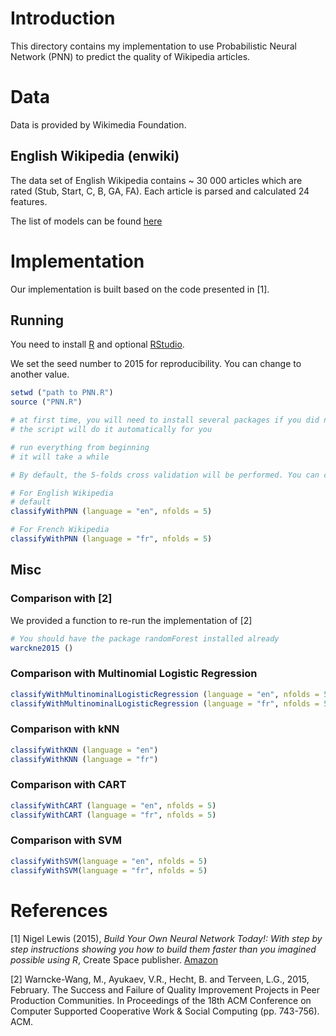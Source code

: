 # Introduction

This directory contains my implementation to use Probabilistic Neural Network (PNN) to predict the quality of Wikipedia articles.

# Data

Data is provided by Wikimedia Foundation.

## English Wikipedia (enwiki)

The data set of English Wikipedia contains ~ 30 000 articles which are rated (Stub, Start, C, B, GA, FA). Each article is parsed and calculated 24 features.

The list of models can be found [here](https://github.com/wiki-ai/wikiclass/blob/master/wikiclass/feature_lists/enwiki.py)

# Implementation

Our implementation is built based on the code presented in [1].

## Running

You need to install [R](https://www.r-project.org/) and optional [RStudio](https://www.rstudio.com/).

We set the seed number to 2015 for reproducibility. You can change to another value.

```r
setwd ("path to PNN.R")
source ("PNN.R")

# at first time, you will need to install several packages if you did not install them before
# the script will do it automatically for you

# run everything from beginning
# it will take a while

# By default, the 5-folds cross validation will be performed. You can change the parameter *nfolds* as you wish.

# For English Wikipedia
# default
classifyWithPNN (language = "en", nfolds = 5)

# For French Wikipedia
classifyWithPNN (language = "fr", nfolds = 5)
```
## Misc

### Comparison with [2]

We provided a function to re-run the implementation of [2]

```r
# You should have the package randomForest installed already
warckne2015 ()
```


### Comparison with Multinomial Logistic Regression

```r
classifyWithMultinominalLogisticRegression (language = "en", nfolds = 5)
classifyWithMultinominalLogisticRegression (language = "fr", nfolds = 5)
```

### Comparison with kNN

```r
classifyWithKNN (language = "en")
classifyWithKNN (language = "fr")
```


### Comparison with CART

```r
classifyWithCART (language = "en", nfolds = 5)
classifyWithCART (language = "fr", nfolds = 5)
```


### Comparison with SVM

```r
classifyWithSVM(language = "en", nfolds = 5)
classifyWithSVM(language = "fr", nfolds = 5)
```

# References

[1] Nigel Lewis (2015), *Build Your Own Neural Network Today!: With step by step instructions showing you how to build them faster than you imagined possible using R*, Create Space publisher. [Amazon](http://www.amazon.com/Build-Your-Neural-Network-Today/dp/1519101236/ref=sr_1_1?ie=UTF8&qid=1451808556&sr=8-1&keywords=build+your+own+neural+network+todays)

[2] Warncke-Wang, M., Ayukaev, V.R., Hecht, B. and Terveen, L.G., 2015, February. The Success and Failure of Quality Improvement Projects in Peer Production Communities. In Proceedings of the 18th ACM Conference on Computer Supported Cooperative Work & Social Computing (pp. 743-756). ACM.